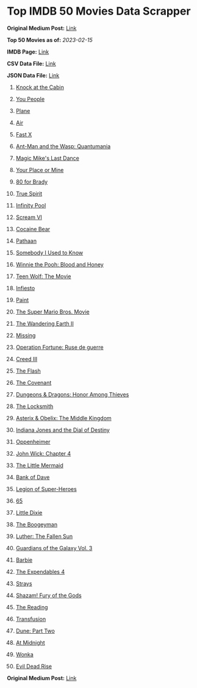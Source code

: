 # Top IMDB 50 Movies Data Scrapper

**Original Medium Post:** [Link](https://medium.com/@nishantsahoo/which-movie-should-i-watch-5c83a3c0f5b1) 

**Top 50 Movies as of:** _2023-02-15_

**IMDB Page:** [Link](http://www.imdb.com/search/title?release_date=2023,2023&title_type=feature)

**CSV Data File:** [Link](/Data/data.csv)

**JSON Data File:** [Link](/Data/data.json)

1. [Knock at the Cabin](https://www.imdb.com/title/tt15679400/?ref_=adv_li_tt)

2. [You People](https://www.imdb.com/title/tt14826022/?ref_=adv_li_tt)

3. [Plane](https://www.imdb.com/title/tt5884796/?ref_=adv_li_tt)

4. [Air](https://www.imdb.com/title/tt16419074/?ref_=adv_li_tt)

5. [Fast X](https://www.imdb.com/title/tt5433140/?ref_=adv_li_tt)

6. [Ant-Man and the Wasp: Quantumania](https://www.imdb.com/title/tt10954600/?ref_=adv_li_tt)

7. [Magic Mike's Last Dance](https://www.imdb.com/title/tt16280138/?ref_=adv_li_tt)

8. [Your Place or Mine](https://www.imdb.com/title/tt12823454/?ref_=adv_li_tt)

9. [80 for Brady](https://www.imdb.com/title/tt18079362/?ref_=adv_li_tt)

10. [True Spirit](https://www.imdb.com/title/tt2353868/?ref_=adv_li_tt)

11. [Infinity Pool](https://www.imdb.com/title/tt10365998/?ref_=adv_li_tt)

12. [Scream VI](https://www.imdb.com/title/tt17663992/?ref_=adv_li_tt)

13. [Cocaine Bear](https://www.imdb.com/title/tt14209916/?ref_=adv_li_tt)

14. [Pathaan](https://www.imdb.com/title/tt12844910/?ref_=adv_li_tt)

15. [Somebody I Used to Know](https://www.imdb.com/title/tt15333984/?ref_=adv_li_tt)

16. [Winnie the Pooh: Blood and Honey](https://www.imdb.com/title/tt19623240/?ref_=adv_li_tt)

17. [Teen Wolf: The Movie](https://www.imdb.com/title/tt15486810/?ref_=adv_li_tt)

18. [Infiesto](https://www.imdb.com/title/tt15789492/?ref_=adv_li_tt)

19. [Paint](https://www.imdb.com/title/tt14472156/?ref_=adv_li_tt)

20. [The Super Mario Bros. Movie](https://www.imdb.com/title/tt6718170/?ref_=adv_li_tt)

21. [The Wandering Earth II](https://www.imdb.com/title/tt13539646/?ref_=adv_li_tt)

22. [Missing](https://www.imdb.com/title/tt10855768/?ref_=adv_li_tt)

23. [Operation Fortune: Ruse de guerre](https://www.imdb.com/title/tt7985704/?ref_=adv_li_tt)

24. [Creed III](https://www.imdb.com/title/tt11145118/?ref_=adv_li_tt)

25. [The Flash](https://www.imdb.com/title/tt0439572/?ref_=adv_li_tt)

26. [The Covenant](https://www.imdb.com/title/tt4873118/?ref_=adv_li_tt)

27. [Dungeons & Dragons: Honor Among Thieves](https://www.imdb.com/title/tt2906216/?ref_=adv_li_tt)

28. [The Locksmith](https://www.imdb.com/title/tt15829724/?ref_=adv_li_tt)

29. [Asterix & Obelix: The Middle Kingdom](https://www.imdb.com/title/tt11210390/?ref_=adv_li_tt)

30. [Indiana Jones and the Dial of Destiny](https://www.imdb.com/title/tt1462764/?ref_=adv_li_tt)

31. [Oppenheimer](https://www.imdb.com/title/tt15398776/?ref_=adv_li_tt)

32. [John Wick: Chapter 4](https://www.imdb.com/title/tt10366206/?ref_=adv_li_tt)

33. [The Little Mermaid](https://www.imdb.com/title/tt5971474/?ref_=adv_li_tt)

34. [Bank of Dave](https://www.imdb.com/title/tt14308636/?ref_=adv_li_tt)

35. [Legion of Super-Heroes](https://www.imdb.com/title/tt22769820/?ref_=adv_li_tt)

36. [65](https://www.imdb.com/title/tt12261776/?ref_=adv_li_tt)

37. [Little Dixie](https://www.imdb.com/title/tt13614388/?ref_=adv_li_tt)

38. [The Boogeyman](https://www.imdb.com/title/tt3427252/?ref_=adv_li_tt)

39. [Luther: The Fallen Sun](https://www.imdb.com/title/tt3155298/?ref_=adv_li_tt)

40. [Guardians of the Galaxy Vol. 3](https://www.imdb.com/title/tt6791350/?ref_=adv_li_tt)

41. [Barbie](https://www.imdb.com/title/tt1517268/?ref_=adv_li_tt)

42. [The Expendables 4](https://www.imdb.com/title/tt3291150/?ref_=adv_li_tt)

43. [Strays](https://www.imdb.com/title/tt15153532/?ref_=adv_li_tt)

44. [Shazam! Fury of the Gods](https://www.imdb.com/title/tt10151854/?ref_=adv_li_tt)

45. [The Reading](https://www.imdb.com/title/tt13358022/?ref_=adv_li_tt)

46. [Transfusion](https://www.imdb.com/title/tt14873054/?ref_=adv_li_tt)

47. [Dune: Part Two](https://www.imdb.com/title/tt15239678/?ref_=adv_li_tt)

48. [At Midnight](https://www.imdb.com/title/tt14874302/?ref_=adv_li_tt)

49. [Wonka](https://www.imdb.com/title/tt6166392/?ref_=adv_li_tt)

50. [Evil Dead Rise](https://www.imdb.com/title/tt13345606/?ref_=adv_li_tt)

**Original Medium Post:** [Link](https://medium.com/@nishantsahoo/which-movie-should-i-watch-5c83a3c0f5b1) 
